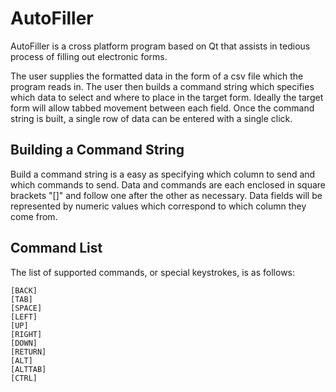 # AutoFiller
AutoFiller is a cross platform program based on Qt that assists in tedious process of filling out electronic forms.

The user supplies the formatted data in the form of a csv file which the program reads in. The user then builds a command
string which specifies which data to select and where to place in the target form. Ideally the target form will
allow tabbed movement between each field. Once the command string is built, a single row of data can be entered with a single click.

## Building a Command String
Build a command string is a easy as specifying which column to send and which commands to send.
Data and commands are each enclosed in square brackets "[]" and follow one after the other as necessary.
Data fields will be represented by numeric values which correspond to which column they come from.

## Command List
The list of supported commands, or special keystrokes, is as follows:
```
[BACK]
[TAB]
[SPACE]
[LEFT]
[UP]
[RIGHT]
[DOWN]
[RETURN]
[ALT]
[ALTTAB]
[CTRL]
```


